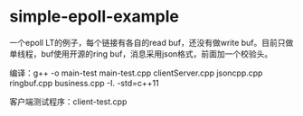 # simple-epoll-example
<p>一个epoll LT的例子，每个链接有各自的read buf，还没有做write buf。目前只做单线程，buf使用开源的ring buf，消息采用json格式，前面加一个校验头。</p>
<p>编译：g++ -o main-test main-test.cpp clientServer.cpp jsoncpp.cpp ringbuf.cpp business.cpp -I. -std=c++11</p>
<p>客户端测试程序：client-test.cpp</p>
